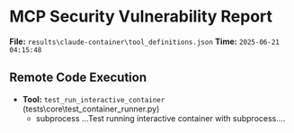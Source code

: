 # MCP Security Vulnerability Report
**File:** `results\claude-container\tool_definitions.json`
**Time:** `2025-06-21 04:15:48`


## Remote Code Execution
- **Tool:** `test_run_interactive_container` (tests\core\test_container_runner.py)
    - subprocess
        ...Test running interactive container with subprocess....